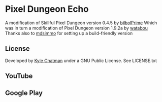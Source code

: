 # Pixel Dungeon Echo
A modification of Skillful Pixel Dungeon version 0.4.5 by [bilbolPrime](https://github.com/bilbolPrime/SPD)
Which was in turn a modification of Pixel Dungeon version 1.9.2a by [watabou](https://github.com/watabou/pixel-dungeon) 
Thanks also to [mdsimmo](https://github.com/mdsimmo/pixel-dungeon) for setting up a build-friendly version

## License
Developed by [Kyle Chatman](http://www.kchatman.com) under a GNU Public License. See LICENSE.txt

## YouTube


## Google Play